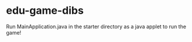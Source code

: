 # edu-game-dibs
Run MainApplication.java in the starter directory as a java applet to run the game!
